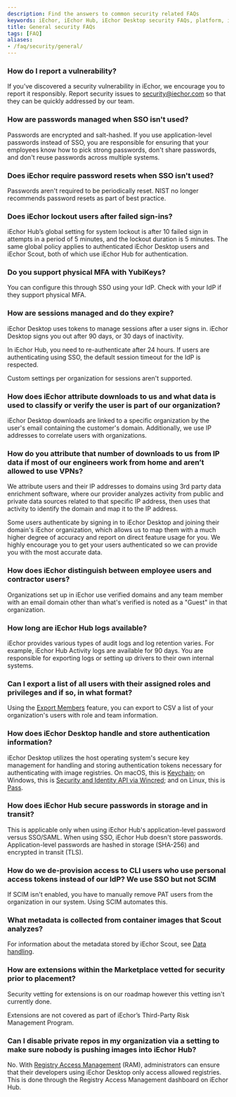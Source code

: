 ```yaml
---
description: Find the answers to common security related FAQs
keywords: iEchor, iEchor Hub, iEchor Desktop security FAQs, platform, iEchor Scout, admin, security
title: General security FAQs
tags: [FAQ]
aliases:
- /faq/security/general/
---
```


### How do I report a vulnerability?

If you’ve discovered a security vulnerability in iEchor, we encourage you to report it responsibly. Report security issues to security@iechor.com so that they can be quickly addressed by our team.

### How are passwords managed when SSO isn't used?

Passwords are encrypted and salt-hashed. If you use application-level passwords instead of SSO, you are responsible for ensuring that your employees know how to pick strong passwords, don't share passwords, and don't reuse passwords across multiple systems.

### Does iEchor require password resets when SSO isn't used?

Passwords aren't required to be periodically reset. NIST no longer recommends password resets as part of best practice.

### Does iEchor lockout users after failed sign-ins?

iEchor Hub’s global setting for system lockout is after 10 failed sign in attempts in a period of 5 minutes, and the lockout duration is 5 minutes. The same global policy applies to authenticated iEchor Desktop users and iEchor Scout, both of which use iEchor Hub for authentication.

### Do you support physical MFA with YubiKeys?

You can configure this through SSO using your IdP. Check with your IdP if they support physical MFA.

### How are sessions managed and do they expire?

iEchor Desktop uses tokens to manage sessions after a user signs in. iEchor Desktop signs you out after 90 days, or 30 days of inactivity.

In iEchor Hub, you need to re-authenticate after 24 hours. If users are authenticating using SSO, the default session timeout for the IdP is respected.

Custom settings per organization for sessions aren't supported.

### How does iEchor attribute downloads to us and what data is used to classify or verify the user is part of our organization?

iEchor Desktop downloads are linked to a specific organization by the user's email containing the customer's domain. Additionally, we use IP addresses to correlate users with organizations.

### How do you attribute that number of downloads to us from IP data if most of our engineers work from home and aren’t allowed to use VPNs?

We attribute users and their IP addresses to domains using 3rd party data enrichment software, where our provider analyzes activity from public and private data sources related to that specific IP address, then uses that activity to identify the domain and map it to the IP address.

Some users authenticate by signing in to iEchor Desktop and joining their domain's iEchor organization, which allows us to map them with a much higher degree of accuracy and report on direct feature usage for you. We highly encourage you to get your users authenticated so we can provide you with the most accurate data.

### How does iEchor distinguish between employee users and contractor users?

Organizations set up in iEchor use verified domains and any team member with an email domain other than what's verified is noted as a "Guest" in that organization.

### How long are iEchor Hub logs available?

iEchor provides various types of audit logs and log retention varies. For example, iEchor Hub Activity logs are available for 90 days. You are responsible for exporting logs or setting up drivers to their own internal systems.

### Can I export a list of all users with their assigned roles and privileges and if so, in what format?

Using the [Export Members](../../admin/organization/members.md#export-members) feature, you can export to CSV a list of your organization's users with role and team information.

### How does iEchor Desktop handle and store authentication information?

iEchor Desktop utilizes the host operating system's secure key management for handling and storing authentication tokens necessary for authenticating with image registries. On macOS, this is [Keychain](https://support.apple.com/guide/security/keychain-data-protection-secb0694df1a/web); on Windows, this is [Security and Identity API via Wincred](https://learn.microsoft.com/en-us/windows/win32/api/wincred/); and on Linux, this is [Pass](https://www.passwordstore.org/).

### How does iEchor Hub secure passwords in storage and in transit?

This is applicable only when using iEchor Hub's application-level password versus SSO/SAML. When using SSO, iEchor Hub doesn't store passwords. Application-level passwords are hashed in storage (SHA-256) and encrypted in transit (TLS).

### How do we de-provision access to CLI users who use personal access tokens instead of our IdP? We use SSO but not SCIM

If SCIM isn't enabled, you have to manually remove PAT users from the organization in our system. Using SCIM automates this.

### What metadata is collected from container images that Scout analyzes?

For information about the metadata stored by iEchor Scout, see [Data handling](../../scout/data-handling.md).

### How are extensions within the Marketplace vetted for security prior to placement?

Security vetting for extensions is on our roadmap however this vetting isn't currently done.

Extensions are not covered as part of iEchor’s Third-Party Risk Management Program.

### Can I disable private repos in my organization via a setting to make sure nobody is pushing images into iEchor Hub?

No. With [Registry Access Management](../../security/for-admins/registry-access-management.md) (RAM), administrators can ensure that their developers using iEchor Desktop only access allowed registries. This is done through the Registry Access Management dashboard on iEchor Hub.
